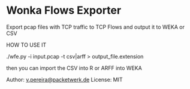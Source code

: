 Wonka Flows Exporter
====================

Export pcap files with TCP traffic to TCP Flows and output it to WEKA or CSV

HOW TO USE IT

./wfe.py -i input.pcap -t csv|arff > output_file.extension

then you can import the CSV into R or ARFF into WEKA

Author: v.pereira@packetwerk.de
License: MIT
